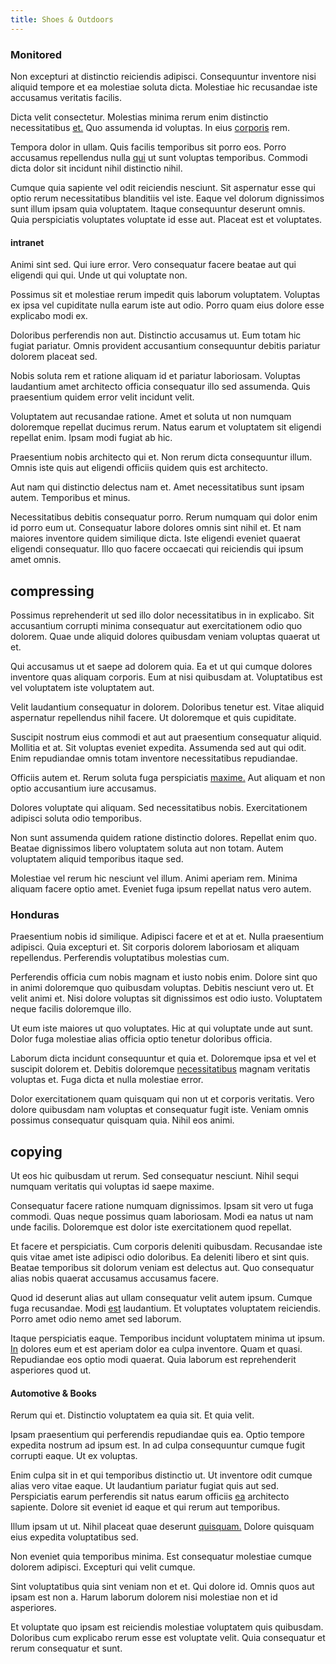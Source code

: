 ```yaml
---
title: Shoes & Outdoors
---
```


### Monitored

Non excepturi at distinctio reiciendis adipisci. Consequuntur inventore nisi aliquid tempore et ea molestiae soluta dicta. Molestiae hic recusandae iste accusamus veritatis facilis.

Dicta velit consectetur. Molestias minima rerum enim distinctio necessitatibus [et.](/facere/temporibus/possimus/markets.md) Quo assumenda id voluptas. In eius [corporis](/eos/est/neque/1080p.md) rem.

Tempora dolor in ullam. Quis facilis temporibus sit porro eos. Porro accusamus repellendus nulla [qui](/facere/temporibus/possimus/navigating_harness.md) ut sunt voluptas temporibus. Commodi dicta dolor sit incidunt nihil distinctio nihil.

Cumque quia sapiente vel odit reiciendis nesciunt. Sit aspernatur esse qui optio rerum necessitatibus blanditiis vel iste. Eaque vel dolorum dignissimos sunt illum ipsam quia voluptatem. Itaque consequuntur deserunt omnis. Quia perspiciatis voluptates voluptate id esse aut. Placeat est et voluptates.

#### intranet

Animi sint sed. Qui iure error. Vero consequatur facere beatae aut qui eligendi qui qui. Unde ut qui voluptate non.

Possimus sit et molestiae rerum impedit quis laborum voluptatem. Voluptas ex ipsa vel cupiditate nulla earum iste aut odio. Porro quam eius dolore esse explicabo modi ex.

Doloribus perferendis non aut. Distinctio accusamus ut. Eum totam hic fugiat pariatur. Omnis provident accusantium consequuntur debitis pariatur dolorem placeat sed.

Nobis soluta rem et ratione aliquam id et pariatur laboriosam. Voluptas laudantium amet architecto officia consequatur illo sed assumenda. Quis praesentium quidem error velit incidunt velit.

Voluptatem aut recusandae ratione. Amet et soluta ut non numquam doloremque repellat ducimus rerum. Natus earum et voluptatem sit eligendi repellat enim. Ipsam modi fugiat ab hic.

Praesentium nobis architecto qui et. Non rerum dicta consequuntur illum. Omnis iste quis aut eligendi officiis quidem quis est architecto.

Aut nam qui distinctio delectus nam et. Amet necessitatibus sunt ipsam autem. Temporibus et minus.

Necessitatibus debitis consequatur porro. Rerum numquam qui dolor enim id porro eum ut. Consequatur labore dolores omnis sint nihil et. Et nam maiores inventore quidem similique dicta. Iste eligendi eveniet quaerat eligendi consequatur. Illo quo facere occaecati qui reiciendis qui ipsum amet omnis.

## compressing

Possimus reprehenderit ut sed illo dolor necessitatibus in in explicabo. Sit accusantium corrupti minima consequatur aut exercitationem odio quo dolorem. Quae unde aliquid dolores quibusdam veniam voluptas quaerat ut et.

Qui accusamus ut et saepe ad dolorem quia. Ea et ut qui cumque dolores inventore quas aliquam corporis. Eum at nisi quibusdam at. Voluptatibus est vel voluptatem iste voluptatem aut.

Velit laudantium consequatur in dolorem. Doloribus tenetur est. Vitae aliquid aspernatur repellendus nihil facere. Ut doloremque et quis cupiditate.

Suscipit nostrum eius commodi et aut aut praesentium consequatur aliquid. Mollitia et at. Sit voluptas eveniet expedita. Assumenda sed aut qui odit. Enim repudiandae omnis totam inventore necessitatibus repudiandae.

Officiis autem et. Rerum soluta fuga perspiciatis [maxime.](/earum/quia/marketing_park.md) Aut aliquam et non optio accusantium iure accusamus.

Dolores voluptate qui aliquam. Sed necessitatibus nobis. Exercitationem adipisci soluta odio temporibus.

Non sunt assumenda quidem ratione distinctio dolores. Repellat enim quo. Beatae dignissimos libero voluptatem soluta aut non totam. Autem voluptatem aliquid temporibus itaque sed.

Molestiae vel rerum hic nesciunt vel illum. Animi aperiam rem. Minima aliquam facere optio amet. Eveniet fuga ipsum repellat natus vero autem.

### Honduras

Praesentium nobis id similique. Adipisci facere et et at et. Nulla praesentium adipisci. Quia excepturi et. Sit corporis dolorem laboriosam et aliquam repellendus. Perferendis voluptatibus molestias cum.

Perferendis officia cum nobis magnam et iusto nobis enim. Dolore sint quo in animi doloremque quo quibusdam voluptas. Debitis nesciunt vero ut. Et velit animi et. Nisi dolore voluptas sit dignissimos est odio iusto. Voluptatem neque facilis doloremque illo.

Ut eum iste maiores ut quo voluptates. Hic at qui voluptate unde aut sunt. Dolor fuga molestiae alias officia optio tenetur doloribus officia.

Laborum dicta incidunt consequuntur et quia et. Doloremque ipsa et vel et suscipit dolorem et. Debitis doloremque [necessitatibus](/dolore/odio/dignissimos/odio/moratorium.md) magnam veritatis voluptas et. Fuga dicta et nulla molestiae error.

Dolor exercitationem quam quisquam qui non ut et corporis veritatis. Vero dolore quibusdam nam voluptas et consequatur fugit iste. Veniam omnis possimus consequatur quisquam quia. Nihil eos animi.

## copying

Ut eos hic quibusdam ut rerum. Sed consequatur nesciunt. Nihil sequi numquam veritatis qui voluptas id saepe maxime.

Consequatur facere ratione numquam dignissimos. Ipsam sit vero ut fuga commodi. Quas neque possimus quam laboriosam. Modi ea natus ut nam unde facilis. Doloremque est dolor iste exercitationem quod repellat.

Et facere et perspiciatis. Cum corporis deleniti quibusdam. Recusandae iste quis vitae amet iste adipisci odio doloribus. Ea deleniti libero et sint quis. Beatae temporibus sit dolorum veniam est delectus aut. Quo consequatur alias nobis quaerat accusamus accusamus facere.

Quod id deserunt alias aut ullam consequatur velit autem ipsum. Cumque fuga recusandae. Modi [est](/facere/adipisci/kuwait.md) laudantium. Et voluptates voluptatem reiciendis. Porro amet odio nemo amet sed laborum.

Itaque perspiciatis eaque. Temporibus incidunt voluptatem minima ut ipsum. [In](/facere/eaque/metal_azure.md) dolores eum et est aperiam dolor ea culpa inventore. Quam et quasi. Repudiandae eos optio modi quaerat. Quia laborum est reprehenderit asperiores quod ut.

#### Automotive & Books

Rerum qui et. Distinctio voluptatem ea quia sit. Et quia velit.

Ipsam praesentium qui perferendis repudiandae quis ea. Optio tempore expedita nostrum ad ipsum est. In ad culpa consequuntur cumque fugit corrupti eaque. Ut ex voluptas.

Enim culpa sit in et qui temporibus distinctio ut. Ut inventore odit cumque alias vero vitae eaque. Ut laudantium pariatur fugiat quis aut sed. Perspiciatis earum perferendis sit natus earum officiis [ea](/facere/temporibus/consequatur/tan_handmade_ram.md) architecto sapiente. Dolore sit eveniet id eaque et qui rerum aut temporibus.

Illum ipsam ut ut. Nihil placeat quae deserunt [quisquam.](/consequatur/ipsam/circuit_rubber.md) Dolore quisquam eius expedita voluptatibus sed.

Non eveniet quia temporibus minima. Est consequatur molestiae cumque dolorem adipisci. Excepturi qui velit cumque.

Sint voluptatibus quia sint veniam non et et. Qui dolore id. Omnis quos aut ipsam est non a. Harum laborum dolorem nisi molestiae non et id asperiores.

Et voluptate quo ipsam est reiciendis molestiae voluptatem quis quibusdam. Doloribus cum explicabo rerum esse est voluptate velit. Quia consequatur et rerum consequatur et sunt.
